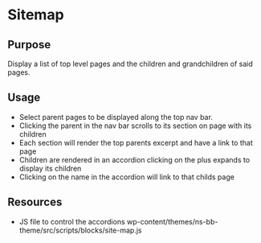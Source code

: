 # Sitemap

## Purpose
Display a list of top level pages and the children and grandchildren of said pages.

## Usage
- Select parent pages to be displayed along the top nav bar.
- Clicking the parent in the nav bar scrolls to its section on page with its children
- Each section will render the top parents excerpt and have a link to that page
- Children are rendered in an accordion clicking on the plus expands to display its children
- Clicking on the name in the accordion will link to that childs page


## Resources

- JS file to control the accordions wp-content/themes/ns-bb-theme/src/scripts/blocks/site-map.js


